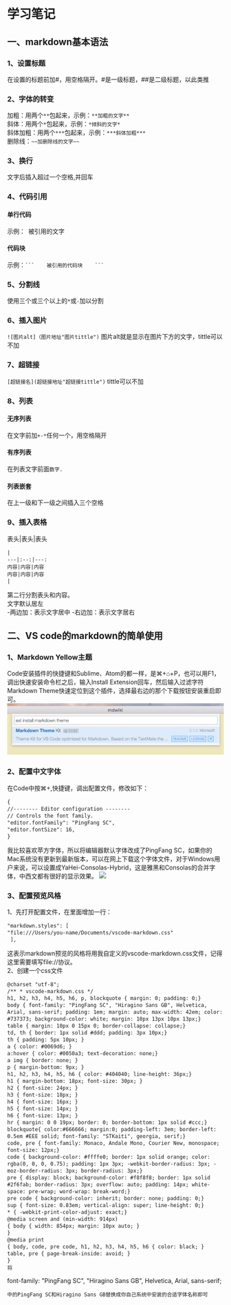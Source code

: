 # 学习笔记
## 一、markdown基本语法
### 1、设置标题
在设置的标题前加#，用空格隔开。#是一级标题，##是二级标题，以此类推
### 2、字体的转变
加粗：用两个`**`包起来，示例：`**加粗的文字** `   
斜体：用两个`*`包起来，示例：`*倾斜的文字* `   
斜体加粗：用两个`***`包起来，示例：`***斜体加粗***`   
删除线：`~~加删除线的文字~~`
### 3、换行
文字后插入超过一个空格,并回车
### 4、代码引用
#### 单行代码
示例：` `被引用的文字` `
#### 代码块
示例：` ```   
被引用的代码块   
    ``` `
### 5、分割线
使用三个或三个以上的`*`或`-`加以分割
### 6、插入图片
`![图片alt]（图片地址"图片tittle")`    图片alt就是显示在图片下方的文字，tittle可以不加
### 7、超链接
`[超链接名](超链接地址"超链接tittle")`   tittle可以不加
### 8、列表
#### 无序列表
在文字前加`+-*`任何一个，用空格隔开
#### 有序列表
在列表文字前面`数字.`
#### 列表嵌套
在上一级和下一级之间插入三个空格
### 9、插入表格
表头|表头|表头
```
|  
---|:--:|---:   
内容|内容|内容   
内容|内容|内容   
|
```
第二行分割表头和内容。   
文字默认居左  
-两边加：表示文字居中 
-右边加：表示文字居右
## 二、VS code的markdown的简单使用
### 1、Markdown Yellow主题
Code安装插件的快捷键和Sublime、Atom的都一样，是⌘+⌂+P，也可以用F1，调出快速安装命令栏之后，输入Install Extension回车，然后输入过滤字符Markdown Theme快速定位到这个插件，选择最右边的那个下载按钮安装重启即可。
![](https://github.com/SCSE-StudyGroup2018/lihang1/blob/master/图片示例.png)
### 2、配置中文字体
在Code中按⌘+,快捷键，调出配置文件，修改如下：
```
{ 
//-------- Editor configuration -------- 
// Controls the font family.  
"editor.fontFamily": "PingFang SC",
"editor.fontSize": 16,
}
```
我比较喜欢苹方字体，所以将编辑器默认字体改成了PingFang SC，如果你的Mac系统没有更新到最新版本，可以在网上下载这个字体文件，对于Windows用户来说，可以设置成YaHei-Consolas-Hybrid，这是雅黑和Consolas的合并字体，中西文都有很好的显示效果。
![](http://upload-images.jianshu.io/upload_images/1749344-e43f2f20b082c30c.png)
### 3、配置预览风格
1、先打开配置文件，在里面增加一行：
```
"markdown.styles": [ 
"file:///Users/you-name/Documents/vscode-markdown.css"
 ],
 ```
 这表示markdown预览的风格将用我自定义的vscode-markdown.css文件，记得这里需要填写file://协议。      
 2、创建一个css文件
 ```
@charset "utf-8"; 
/** * vscode-markdown.css */
h1, h2, h3, h4, h5, h6, p, blockquote { margin: 0; padding: 0;} 
body { font-family: "PingFang SC", "Hiragino Sans GB", Helvetica, Arial, sans-serif; padding: 1em; margin: auto; max-width: 42em; color: #737373; background-color: white; margin: 10px 13px 10px 13px;}
table { margin: 10px 0 15px 0; border-collapse: collapse;}
td, th { border: 1px solid #ddd; padding: 3px 10px;} 
th { padding: 5px 10px; }
a { color: #0069d6; } 
a:hover { color: #0050a3; text-decoration: none;} 
a img { border: none; } 
p { margin-bottom: 9px; }
h1, h2, h3, h4, h5, h6 { color: #404040; line-height: 36px;} 
h1 { margin-bottom: 18px; font-size: 30px; }
h2 { font-size: 24px; }
h3 { font-size: 18px; } 
h4 { font-size: 16px; }
h5 { font-size: 14px; } 
h6 { font-size: 13px; } 
hr { margin: 0 0 19px; border: 0; border-bottom: 1px solid #ccc;} 
blockquote{ color:#666666; margin:0; padding-left: 3em; border-left: 0.5em #EEE solid; font-family: "STKaiti", georgia, serif;}
code, pre { font-family: Monaco, Andale Mono, Courier New, monospace; font-size: 12px;} 
code { background-color: #ffffe0; border: 1px solid orange; color: rgba(0, 0, 0, 0.75); padding: 1px 3px; -webkit-border-radius: 3px; -moz-border-radius: 3px; border-radius: 3px;}
pre { display: block; background-color: #f8f8f8; border: 1px solid #2f6fab; border-radius: 3px; overflow: auto; padding: 14px; white-space: pre-wrap; word-wrap: break-word;}
pre code { background-color: inherit; border: none; padding: 0;} 
sup { font-size: 0.83em; vertical-align: super; line-height: 0;} 
* { -webkit-print-color-adjust: exact;}
@media screen and (min-width: 914px) 
{ body { width: 854px; margin: 10px auto; }
} 
@media print 
{ body, code, pre code, h1, h2, h3, h4, h5, h6 { color: black; } 
table, pre { page-break-inside: avoid; } 
}
将
```
font-family: "PingFang SC", "Hiragino Sans GB", Helvetica, Arial, sans-serif;
```
中的PingFang SC和Hiragino Sans GB替换成你自己系统中安装的合适字体名称即可
